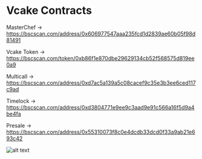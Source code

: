 # Vcake Contracts

MasterChef -> https://bscscan.com/address/0x606977547aaa235fcd1d2839ae60b05f98d81491

Vcake Token -> https://bscscan.com/token/0xb86f1e870dbe29629134cb52f568575d819ee0a9

Multicall -> https://bscscan.com/address/0xd7ac5a139a5c08cacef9c35e3b3ee6ced117c9ad

Timelock -> https://bscscan.com/address/0xd3804771e9ee9c3aad9e91c566a16f5d9a4be4fa

Presale -> https://bscscan.com/address/0x55310073f8c0e4dcdb33dcd0f33a9ab21e693c42

[logo]: https://vanillacake.farm/images/nfts/18.GIF "GIF"
![alt text][logo]
